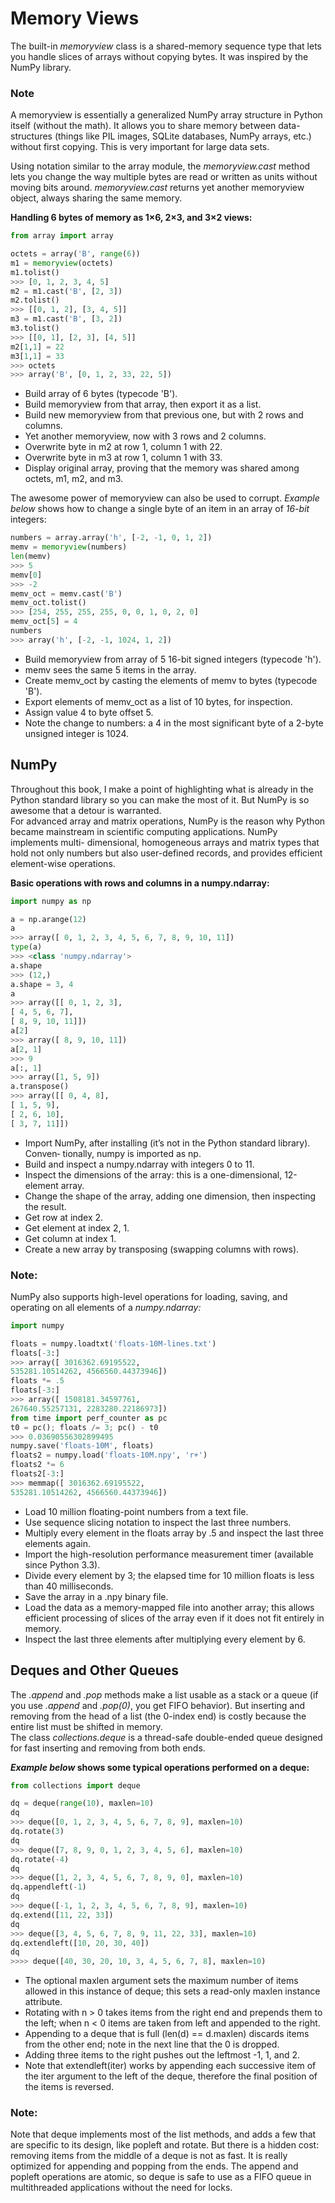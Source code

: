 # Memory Views  

The built-in *memoryview* class is a shared-memory sequence type that lets you handle
slices of arrays without copying bytes. It was inspired by the NumPy library.  

### Note  
A memoryview is essentially a generalized NumPy array structure in Python itself
(without the math). It allows you to share memory between data-structures (things like
PIL images, SQLite databases, NumPy arrays, etc.) without first copying. This is very
important for large data sets.  

Using notation similar to the array module, the *memoryview.cast* method lets you
change the way multiple bytes are read or written as units without moving bits
around. *memoryview.cast* returns yet another memoryview object, always sharing the
same memory.  

**Handling 6 bytes of memory as 1×6, 2×3, and 3×2 views:**

```python
from array import array

octets = array('B', range(6))
m1 = memoryview(octets)
m1.tolist()
>>> [0, 1, 2, 3, 4, 5]
m2 = m1.cast('B', [2, 3])
m2.tolist()
>>> [[0, 1, 2], [3, 4, 5]]
m3 = m1.cast('B', [3, 2])
m3.tolist()
>>> [[0, 1], [2, 3], [4, 5]]
m2[1,1] = 22
m3[1,1] = 33
>>> octets
>>> array('B', [0, 1, 2, 33, 22, 5])

```

* Build array of 6 bytes (typecode 'B').
* Build memoryview from that array, then export it as a list.
* Build new memoryview from that previous one, but with 2 rows and columns.
* Yet another memoryview, now with 3 rows and 2 columns.
* Overwrite byte in m2 at row 1, column 1 with 22.
* Overwrite byte in m3 at row 1, column 1 with 33.
* Display original array, proving that the memory was shared among octets, m1, m2, and m3.


The awesome power of memoryview can also be used to corrupt. *Example below* shows
how to change a single byte of an item in an array of *16-bit* integers:

```python
numbers = array.array('h', [-2, -1, 0, 1, 2])
memv = memoryview(numbers)
len(memv)
>>> 5
memv[0]
>>> -2
memv_oct = memv.cast('B')
memv_oct.tolist()
>>> [254, 255, 255, 255, 0, 0, 1, 0, 2, 0]
memv_oct[5] = 4
numbers
>>> array('h', [-2, -1, 1024, 1, 2])
```

* Build memoryview from array of 5 16-bit signed integers (typecode 'h').
* memv sees the same 5 items in the array.
* Create memv_oct by casting the elements of memv to bytes (typecode 'B').
* Export elements of memv_oct as a list of 10 bytes, for inspection.
* Assign value 4 to byte offset 5.
* Note the change to numbers: a 4 in the most significant byte of a 2-byte unsigned
integer is 1024.


## NumPy  

Throughout this book, I make a point of highlighting what is already in the Python
standard library so you can make the most of it. But NumPy is so awesome that a
detour is warranted.  
For advanced array and matrix operations, NumPy is the reason why Python became
mainstream in scientific computing applications. NumPy implements multi-
dimensional, homogeneous arrays and matrix types that hold not only numbers but
also user-defined records, and provides efficient element-wise operations.  

**Basic operations with rows and columns in a numpy.ndarray:**

```python
import numpy as np

a = np.arange(12)
a
>>> array([ 0, 1, 2, 3, 4, 5, 6, 7, 8, 9, 10, 11])
type(a)
>>> <class 'numpy.ndarray'>
a.shape
>>> (12,)
a.shape = 3, 4
a
>>> array([[ 0, 1, 2, 3],
[ 4, 5, 6, 7],
[ 8, 9, 10, 11]])
a[2]
>>> array([ 8, 9, 10, 11])
a[2, 1]
>>> 9
a[:, 1]
>>> array([1, 5, 9])
a.transpose()
>>> array([[ 0, 4, 8],
[ 1, 5, 9],
[ 2, 6, 10],
[ 3, 7, 11]])
```

* Import NumPy, after installing (it’s not in the Python standard library). Conven‐
tionally, numpy is imported as np.
* Build and inspect a numpy.ndarray with integers 0 to 11.
* Inspect the dimensions of the array: this is a one-dimensional, 12-element array.
* Change the shape of the array, adding one dimension, then inspecting the result.
* Get row at index 2.
* Get element at index 2, 1.
* Get column at index 1.
* Create a new array by transposing (swapping columns with rows).


### Note:  
NumPy also supports high-level operations for loading, saving, and operating on all
elements of a *numpy.ndarray:*  

```python
import numpy

floats = numpy.loadtxt('floats-10M-lines.txt')
floats[-3:]
>>> array([ 3016362.69195522,
535281.10514262, 4566560.44373946])
floats *= .5
floats[-3:]
>>> array([ 1508181.34597761,
267640.55257131, 2283280.22186973])
from time import perf_counter as pc
t0 = pc(); floats /= 3; pc() - t0
>>> 0.03690556302899495
numpy.save('floats-10M', floats)
floats2 = numpy.load('floats-10M.npy', 'r+')
floats2 *= 6
floats2[-3:]
>>> memmap([ 3016362.69195522,
535281.10514262, 4566560.44373946])
```

* Load 10 million floating-point numbers from a text file.
* Use sequence slicing notation to inspect the last three numbers.
* Multiply every element in the floats array by .5 and inspect the last three
elements again.
* Import the high-resolution performance measurement timer (available since
Python 3.3).
* Divide every element by 3; the elapsed time for 10 million floats is less than 40
milliseconds.
* Save the array in a .npy binary file.
* Load the data as a memory-mapped file into another array; this allows efficient
processing of slices of the array even if it does not fit entirely in memory.
* Inspect the last three elements after multiplying every element by 6.


## Deques and Other Queues  

The *.append* and *.pop* methods make a list usable as a stack or a queue (if you
use *.append* and *.pop(0)*, you get FIFO behavior). But inserting and removing from
the head of a list (the 0-index end) is costly because the entire list must be shifted in
memory.  
The class *collections.deque* is a thread-safe double-ended queue designed for fast
inserting and removing from both ends.  

***Example below* shows some typical operations performed on a deque:**

```python
from collections import deque

dq = deque(range(10), maxlen=10)
dq
>>> deque([0, 1, 2, 3, 4, 5, 6, 7, 8, 9], maxlen=10)
dq.rotate(3)
dq
>>> deque([7, 8, 9, 0, 1, 2, 3, 4, 5, 6], maxlen=10)
dq.rotate(-4)
dq
>>> deque([1, 2, 3, 4, 5, 6, 7, 8, 9, 0], maxlen=10)
dq.appendleft(-1)
dq
>>> deque([-1, 1, 2, 3, 4, 5, 6, 7, 8, 9], maxlen=10)
dq.extend([11, 22, 33])
dq
>>> deque([3, 4, 5, 6, 7, 8, 9, 11, 22, 33], maxlen=10)
dq.extendleft([10, 20, 30, 40])
dq
>>>> deque([40, 30, 20, 10, 3, 4, 5, 6, 7, 8], maxlen=10)
```

* The optional maxlen argument sets the maximum number of items allowed in
this instance of deque; this sets a read-only maxlen instance attribute.
* Rotating with n > 0 takes items from the right end and prepends them to the
left; when n < 0 items are taken from left and appended to the right.
* Appending to a deque that is full (len(d) == d.maxlen) discards items from the
other end; note in the next line that the 0 is dropped.
* Adding three items to the right pushes out the leftmost -1, 1, and 2.
* Note that extendleft(iter) works by appending each successive item of the
iter argument to the left of the deque, therefore the final position of the items is
reversed.



### Note:  
Note that deque implements most of the list methods, and adds a few that are specific to its design, like popleft and rotate. But there is a hidden cost: removing
items from the middle of a deque is not as fast. It is really optimized for appending
and popping from the ends.
The append and popleft operations are atomic, so deque is safe to use as a FIFO
queue in multithreaded applications without the need for locks.

















